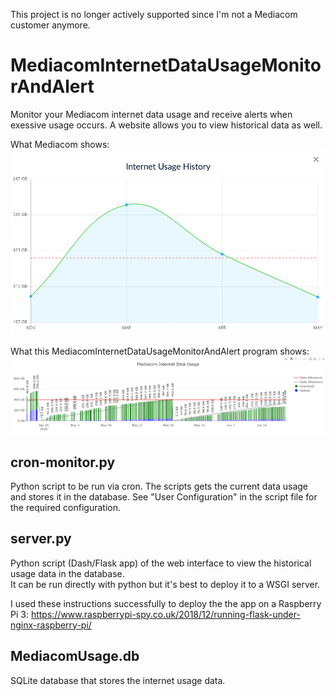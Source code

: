 This project is no longer actively supported since I'm not a Mediacom customer anymore.

MediacomInternetDataUsageMonitorAndAlert
========================================
Monitor your Mediacom internet data usage and receive alerts when exessive usage occurs.  A website allows you to view historical data as well.

What Mediacom shows:
![Image of what Mediacom shows to its customers](what-mediacom-shows.png)

What this MediacomInternetDataUsageMonitorAndAlert program shows:
![Image of what this program will show](what-this-shows.png)


cron-monitor.py
---------------
Python script to be run via cron.  The scripts gets the current data usage and stores it in the database.  See "User Configuration" in the script file for the required configuration.

server.py
---------
Python script (Dash/Flask app) of the web interface to view the historical usage data in the database.  
It can be run directly with python but it's best to deploy it to a WSGI server.

I used these instructions successfully to deploy the the app on a Raspberry Pi 3:
https://www.raspberrypi-spy.co.uk/2018/12/running-flask-under-nginx-raspberry-pi/

MediacomUsage.db
----------------
SQLite database that stores the internet usage data.
